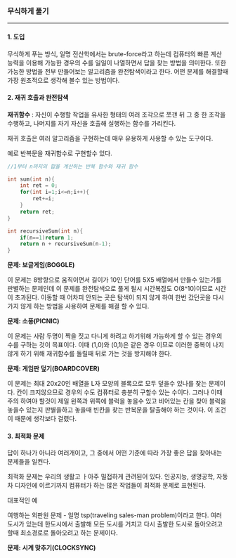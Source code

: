 ### 무식하게 풀기

------

#### 1. 도입

무식하게 푸는 방식, 일명 전산학에서는 brute-force라고 하는데 컴퓨터의 빠른 계산 능력을 이용해 가능한 경우의 수를 일일이 나열하면서 답을 찾는 방법을 의미한다. 또한 가능한 방법을 전부 만들어보는 알고리즘을 완전탐색이라고 한다. 어떤 문제를 해결할때 가장 원초적으로 생각해 볼수 있는 방법이다.

#### 2. 재귀 호출과 완전탐색

**재귀함수** : 자신이 수행할 작업을 유사한 형태의 여러 조각으로 쪼갠 뒤 그 중 한 조각을 수행하고, 나머지를 자기 자신을 호출해 실행하는 함수를 가리킨다.

재귀 호출은 여러 알고리즘을 구현하는데 매우 유용하게 사용할 수 있는 도구이다.

예로 반복문을 재귀함수로 구현할수 있다.

```c
//1부터 n까지의 합을 계산하는 반복 함수와 재귀 함수

int sum(int n){
    int ret = 0;
    for(int i=1;i<=n;i++){
        ret+=i;
    }
    return ret;
}

int recursiveSum(int n){
    if(n==1)return 1;
    return n + recursiveSum(n-1);
}
```

**문제: 보글게임(BOGGLE)**

이 문제는 8방향으로 움직이면서 길이가 10인 단어를 5X5 배열에서 만들수 있는가를 판별하는 문제인데 이 문제를 완전탐색으로 풀게 될시 시간복잡도 O(8^10)이므로 시간이 초과된다. 이동할 때 어차피 안되는 곳은 탐색이 되지 않게 하여 한번 갔던곳을 다시 가지 않게 하는 방법을 사용하여 문제를 해결 할 수 있다.

**문제: 소풍(PICNIC)**

이 문제는 사람 두명이 짝을 짓고 다니게 하려고 하기위해 가능하게 할 수 있는 경우의 수를 구하는 것이 목표이다. 이때 (1,0)와 (0,1)은 같은 경우 이므로 이러한 중복이 나지 않게 하기 위해 재귀함수를 돌릴때 뒤로 가는 것을 방지해야 한다.

**문제: 게임판 덮기(BOARDCOVER)**

이 문제는 최대 20x20인 배열을 L자 모양의 블록으로 모두 덮을수 있나를 찾는 문제이다. 칸이 크지않으므로 경우의 수도 컴퓨터로 충분히 구할수 있는 수이다. 그러나 이때 주의 하여야 할것이 제일 왼쪽과 위쪽에 블럭을 놓을수 있고 비어있는 칸을 찾아 블럭을 놓을수 있는지 판별을하고 놓을때 빈칸을 찾는 반복문을 탈출해야 하는 것이다. 이 조건이 때문에 생각보다 걸렸다.

#### 3. 최적화 문제

 답이 하나가 아니라 여러개이고, 그 중에서 어떤 기준에 따라 가장 좋은 답을 찾아내는 문제들을 일컨다.

최적화 문제는 우리의 생활고 ㅏ아주 밀접하게 관려된어 있다. 인공지능, 생명공학, 자동차 디자인에 이르기까지 컴퓨터가 하는 많은 작업들이 최적화 문제로 표현된다.

대표적인 예

여행하는 외판원 문제 - 일명 tsp(traveling sales-man problem)이라고 한다. 여러 도시가 있는데 한도시에서 출발해 모든 도시를 거치고 다시 출발한 도시로 돌아오려고 할때 최소경로로 돌아오려고 하는 문제이다.

**문제: 시계 맞추기(CLOCKSYNC)**

